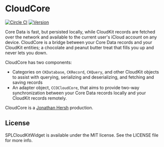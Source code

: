 # CloudCore

[![Circle CI](https://circleci.com/gh/jhersh/CloudCore.svg?style=svg)](https://circleci.com/gh/jhersh/CloudCore) [![Version](https://img.shields.io/cocoapods/v/SPLCloudKitWidget.svg?style=flat)](http://cocoapods.org/pods/SPLCloudKitWidget)

Core Data is fast, but persisted locally, while CloudKit records are fetched over the network and available to the current user's iCloud account on any device. CloudCore is a bridge between your Core Data records and your CloudKit entities; a chocolate and peanut butter treat that fills you up and never lets you down. 

CloudCore has two components:

- Categories on `CKDatabase`, `CKRecord`, `CKQuery`, and other CloudKit objects to assist with querying, serializing and deserializing, and fetching and saving records
- An adapter object, `CCOCloudCore`, that aims to provide two-way synchronization between your Core Data records locally and your CloudKit records remotely.

CloudCore is a [Jonathan Hersh](https://github.com/jhersh) production.

## License

SPLCloudKitWidget is available under the MIT license. See the LICENSE file for more info.
